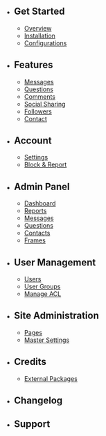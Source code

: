 - ## Get Started
    - [Overview](/{{route}}/{{version}}/overview)
    - [Installation](/{{route}}/{{version}}/installation)
    - [Configurations](/{{route}}/{{version}}/configurations)

- ## Features
    - [Messages](/{{route}}/{{version}}/messages)
    - [Questions](/{{route}}/{{version}}/questions)
    - [Comments](/{{route}}/{{version}}/comments)
    - [Social Sharing](/{{route}}/{{version}}/social-sharing)
    - [Followers](/{{route}}/{{version}}/followers)
    - [Contact](/{{route}}/{{version}}/contact)

- ## Account
    - [Settings](/{{route}}/{{version}}/settings)
    - [Block & Report](/{{route}}/{{version}}/block-report)
    
- ## Admin Panel
    - [Dashboard](/{{route}}/{{version}}/admin/dashboard)
    - [Reports](/{{route}}/{{version}}/admin/reports)
    - [Messages](/{{route}}/{{version}}/admin/messages)
    - [Questions](/{{route}}/{{version}}/admin/questions)
    - [Contacts](/{{route}}/{{version}}/admin/contacts)
    - [Frames](/{{route}}/{{version}}/admin/frames)
    
- ## User Management
    - [Users](/{{route}}/{{version}}/admin/users)
    - [User Groups](/{{route}}/{{version}}/admin/user-groups)
    - [Manage ACL](/{{route}}/{{version}}/admin/manage-acl)
    
- ## Site Administration
    - [Pages](/{{route}}/{{version}}/admin/pages)
    - [Master Settings](/{{route}}/{{version}}/admin/master-settings)

- ## Credits
    - [External Packages](/{{route}}/{{version}}/external-packages)
    



- ## Changelog
- ## Support
    